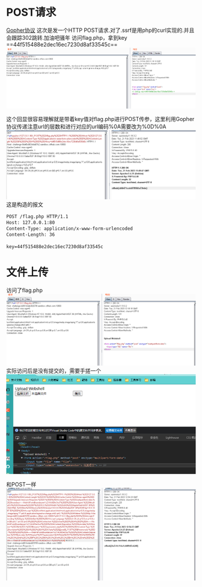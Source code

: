 # POST请求
[Gopher协议](../协议/Gopher协议.md)
这次是发一个HTTP POST请求.对了.ssrf是用php的curl实现的.并且会跟踪302跳转.加油吧骚年
访问flag.php，拿到key ==44f515488e2dec16ec7230d8af33545c== 
![](attachment/Pasted%20image%2020230221191912.png)

这个回显很容易理解就是带着key值对flag.php进行POST传参，这里利用Gopher协议传递注意url的层数和进行对应的url编码%0A需要改为%0D%0A
![](attachment/Pasted%20image%2020230221195124.png)
这是构造的报文
```
POST /flag.php HTTP/1.1
Host: 127.0.0.1:80
Content-Type: application/x-www-form-urlencoded
Content-Length: 36

key=44f515488e2dec16ec7230d8af33545c
```

# 文件上传
访问了flag.php
![](attachment/Pasted%20image%2020230221201905.png)
实际访问后是没有提交的，需要手搓一个
![](attachment/Pasted%20image%2020230221202129.png)

和POST一样
![](attachment/Pasted%20image%2020230221205444.png)